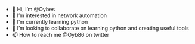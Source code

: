 - 👋 Hi, I’m @Oybes
- 👀 I’m interested in network automation
- 🌱 I’m currently learning python
- 💞️ I’m looking to collaborate on learning python and creating useful tools
- 📫 How to reach me @Oyb86 on twitter

<!---
Oybes/Oybes is a ✨ special ✨ repository because its `README.md` (this file) appears on your GitHub profile.
You can click the Preview link to take a look at your changes.
--->
